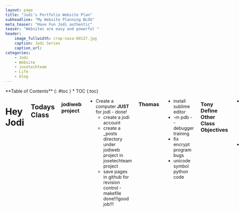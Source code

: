 ```yaml
---
layout: page
title: "Jodi's Portfolio Website Plan"
subheadline: "My Website Planning BLOG"
meta_teaser: "Have Fun Jodi authentic"
teaser: "Websites are easy and powerful "
header:
    image_fullwidth: crop-nasa-89127.jpg
    caption: Jodi Series
    caption_url: 
categories:
    - Jodi
    - Website
    - josetechteam
    - Life
    - blog
---
```

<!--more-->

<div class="row">
<div class="medium-4 medium-push-8 columns" markdown="1">
<div class="panel radius" markdown="1">
**Table of Contents**
{: #toc }
*  TOC
{:toc}
</div>
</div><!-- /.medium-4.columns -->



<div class="medium-8 medium-pull-4 columns" markdown="1">


# Hey Jodi

## Todays Class

### jodiweb project

- Create a computer **JUST** for jodi - done!
    - create a jodi account
    - create a _posts directory under jodiweb project in josetechteam project
    - save pages in github for revision control - makefile
done!!!good job!!!

### Thomas

- install sublime editor
- -m pdb -- debugger training
- fix encrypt program bugs
- unicode symbol python code

### Tony Define Other Class Objectives

- Tyler
	- strategic plan in markdown
	- what does he want from this class
- Bekah
	- jekyll, flask, pyramid, webjuerts?
	- ruby?



